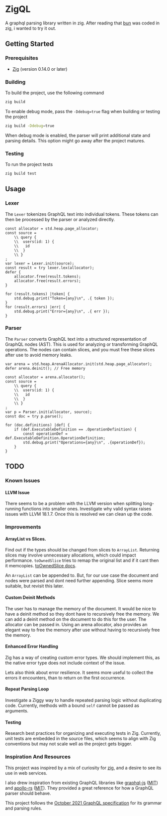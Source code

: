 # ZigQL
A graphql parsing library written in zig.
After reading that [bun](https://bun.sh/) was coded in zig, i wanted to try it out.

## Getting Started

### Prerequisites

- [Zig](https://ziglang.org/) (version 0.14.0 or later)

### Building

To build the project, use the following command

```bash
zig build
```

To enable debug mode, pass the `-Ddebug=true` flag when building or testing the project

```bash
zig build -Ddebug=true
```

When debug mode is enabled, the parser will print additional state and parsing details.
This option might go away after the project matures.

### Testing

To run the project tests

```bash
zig build test
```

## Usage

### Lexer

The `Lexer` tokenizes GraphQL text into individual tokens. These tokens can then be processed by the parser or analyzed directly.


```zig
const allocator = std.heap.page_allocator;
const source =
    \\ query {
    \\  users(id: 1) {
    \\   id
    \\  }
    \\ }
;
var lexer = Lexer.init(source);
const result = try lexer.lex(allocator);
defer {
    allocator.free(result.tokens);
    allocator.free(result.errors);
}

for (result.tokens) |token| {
    std.debug.print("Token={any}\n", .{ token });
}
for (result.errors) |err| {
    std.debug.print("Error={any}\n", .{ err });
}
```

### Parser
The `Parser` converts GraphQL text into a structured representation of GraphQL nodes (AST). This is used for analyzing or transforming GraphQL operations. The nodes can contain slices, and you must free these slices after use to avoid memory leaks.

```zig
var arena = std.heap.ArenaAllocator.init(std.heap.page_allocator);
defer arena.deinit(); // Free memory

const allocator = arena.allocator();
const source =
    \\ query {
    \\  users(id: 1) {
    \\   id
    \\  }
    \\ }
;
var p = Parser.init(allocator, source);
const doc = try p.parse();

for (doc.definitions) |def| {
    if (def.ExecutableDefinition == .OperationDefinition) {
        const operationDef = def.ExecutableDefinition.OperationDefinition;
        std.debug.print("Operations={any}\n", .{operationDef});
    }
}
```

## TODO

### Known Issues

#### LLVM Issue
There seems to be a problem with the LLVM version when splitting long-running functions into smaller ones. Investigate why valid syntax raises issues with LLVM 18.1.7. Once this is resolved we can clean up the code.

### Improvements

#### ArrayList vs Slices.
Find out if the types should be changed from slices to `ArrayList`.
Returning slices may involve unnecessary allocations, which could impact performance.
`toOwnedSlice` tries to remap the original list and if it cant then it memcopies.
[toOwnedSlice docs](https://ziglang.org/documentation/master/std/#std.array_list.ArrayListAlignedUnmanaged.toOwnedSlice).

An `ArrayList` can be appended to. But, for our use case the document and nodes were parsed and dont need further appending. Slice seems more suitable, but revisit this later.

#### Custom Deinit Methods
The user has to manage the memory of the document. It would be nice to have a deinit method so they dont have to recursively free the memory. We can add a deinit method on the document to do this for the user.
The allocator can be passed in. Using an arena allocator, also provides an elegant way to free the memory after use without having to recursively free the memory.

#### Enhanced Error Handling
Zig has a way of creating custom error types. We should implement this, as the native error type does not include context of the issue.

Lets also think about error resilience. It seems more useful to collect the errors it encounters, than to return on the first occurrence. 

#### Repeat Parsing Loop
Investigate a Ziggy way to handle repeated parsing logic without duplicating code. Currently, methods with a bound `self` cannot be passed as arguments.

#### Testing
Research best practices for organizing and executing tests in Zig. Currently, unit tests are embedded in the source files, which seems to align with Zig conventions but may not scale well as the project gets bigger.

### Inspiration And Resources
This project was inspired by a mix of curiosity for [zig](https://ziglang.org/), and a desire to see its use in web services.

I also drew inspiration from existing GraphQL libraries like [graphql-js](https://github.com/graphql/graphql-js) ([MIT](https://github.com/apollographql/apollo-rs/blob/main/LICENSE-MIT)) and [apollo-rs](https://github.com/apollographql/apollo-rs) ([MIT](https://github.com/apollographql/apollo-rs/blob/main/LICENSE-MIT)). They provided a great reference for how a GraphQL parser should behave.

This project follows the [October 2021 GraphQL specification](https://spec.graphql.org/October2021) for its grammar and parsing rules.